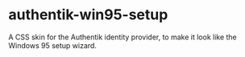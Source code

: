 # authentik-win95-setup

A CSS skin for the Authentik identity provider, to make it look like the Windows 95 setup wizard.